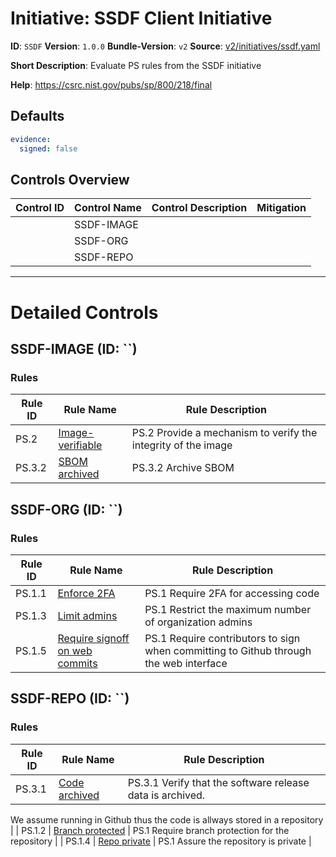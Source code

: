 # Initiative: SSDF Client Initiative

**ID**: `SSDF`
**Version**: `1.0.0`
**Bundle-Version**: `v2`
**Source**: [v2/initiatives/ssdf.yaml](https://github.com/scribe-public/sample-policies/v2/initiatives/ssdf.yaml)

**Short Description**: Evaluate PS rules from the SSDF initiative

**Help**: https://csrc.nist.gov/pubs/sp/800/218/final

## Defaults

```yaml
evidence:
  signed: false
```

## Controls Overview

| Control ID | Control Name | Control Description | Mitigation |
|------------|--------------|---------------------|------------|
|  | SSDF-IMAGE |  |  |
|  | SSDF-ORG |  |  |
|  | SSDF-REPO |  |  |

---

# Detailed Controls

## SSDF-IMAGE (ID: ``)
### Rules

| Rule ID | Rule Name | Rule Description |
|---------|-----------|------------------|
| PS.2 | [Image-verifiable](../rules/ssdf/ps-2-image-verifiable.md) | PS.2 Provide a mechanism to verify the integrity of the image |
| PS.3.2 | [SBOM archived](../rules/ssdf/ps-3.2-archived-sbom.md) | PS.3.2 Archive SBOM |

## SSDF-ORG (ID: ``)
### Rules

| Rule ID | Rule Name | Rule Description |
|---------|-----------|------------------|
| PS.1.1 | [Enforce 2FA](../rules/ssdf/ps-1-2fa.md) | PS.1 Require 2FA for accessing code |
| PS.1.3 | [Limit admins](../rules/ssdf/ps-1-limit-admins.md) | PS.1 Restrict the maximum number of organization admins |
| PS.1.5 | [Require signoff on web commits](../rules/ssdf/ps-1-web-commit-signoff.md) | PS.1 Require contributors to sign when committing to Github through the web interface |

## SSDF-REPO (ID: ``)
### Rules

| Rule ID | Rule Name | Rule Description |
|---------|-----------|------------------|
| PS.3.1 | [Code archived](../rules/ssdf/ps-3.1-code-archived.md) | PS.3.1 Verify that the software release data is archived.
We assume running in Github thus the code is allways stored in a repository
 |
| PS.1.2 | [Branch protected](../rules/ssdf/ps-1-branch-protection.md) | PS.1 Require branch protection for the repository |
| PS.1.4 | [Repo private](../rules/ssdf/ps-1-repo-private.md) | PS.1 Assure the repository is private |
